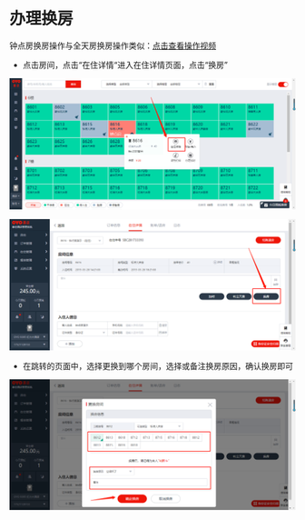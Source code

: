 # 办理换房

钟点房换房操作与全天房换房操作类似：[点击查看操作视频](http://crs-pms-vidio.oss-cn-beijing.aliyuncs.com/%E9%92%9F%E7%82%B9%E6%88%BF%E6%8D%A2%E6%88%BF.mp4)

* 点击房间，点击“在住详情“进入在住详情页面，点击“换房”

![](../../../.gitbook/assets/image%20%28330%29.png)

![](../../../.gitbook/assets/image%20%28160%29.png)

* 在跳转的页面中，选择更换到哪个房间，选择或备注换房原因，确认换房即可

![](../../../.gitbook/assets/image%20%28510%29.png)

